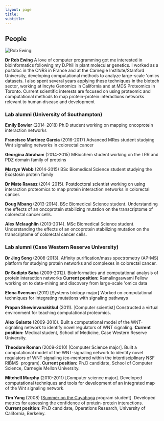 ```yaml
---
layout: page
title:
subtitle:
---
```


## **People**

![Rob Ewing](http://www.ewinglab.org/data/uploads/ewinglab-tree-collage.png)

**Dr Rob Ewing** A love of computer programming got me interested in bioinformatics following my D.Phil in plant molecular genetics. I worked as a postdoc in the CNRS in France and at the Carnegie Institute/Stanford University, developing computational methods to analyze large-scale 'omics datasets. I also spent several years applying these techniques in the biotech sector, working at Incyte Genomics in California and at MDS Proteomics in Toronto. Current scientific interests are focused on using proteomic and computational methods to map protein-protein interactions networks relevant to human disease and development


### Lab alumni (University of Southampton)

**Emily Bowler** (2014-2018) Ph.D student working on mapping oncoprotein interaction networks

**Francisco Martinez Garcia** (2016-2017) Advanced MRes student studying Wnt signaling networks in colorectal cancer

**Georgina Abraham** (2014-2015) MBiochem student working on the LRR and PDZ domain family of proteins

**Martyn Webb** (2014-2015) BSc Biomedical Science student studying the Exostosin protein family

**Dr Mate Ravasz** (2014-2015). Postdoctoral scientist working on using interaction proteomics to map protein interaction networks in colorectal cancer.

**Doug Mbang** (2013-2014). BSc Biomedical Science student. Understanding the effects of an oncoprotein stabilizing mutation on the transcriptome of colorectal cancer cells.

**Alex Mclaughlin** (2013-2014). MSc Biomedical Science student. Understanding the effects of an oncoprotein stabilizing mutation on the transcriptome of colorectal cancer cells.

### Lab alumni (Case Western Reserve University)

**Dr Jing Song** (2008-2013). Affinity purification/mass spectrometry (AP-MS) platform for studying protein networks and complexes in colorectal cancer.

**Dr Sudipto Saha** (2009-2012). Bioinformatics and computational analysis of protein interaction networks **Current position:** Ramalingaswami Fellow working on to data-mining and discovery from large-scale 'omics data

**Elena Svenson** (2011) \[Systems biology major\] Worked on computational techniques for integrating mutations with signaling pathways

**Prapan Shewinvanakitkul** (2011). \[Computer scientist\] Constructed a virtual environment for teaching computational proteomics.

**Alex Galante** (2009-2010). Built a computational model of the WNT-signaling network to identify novel regulators of WNT signaling. **Current position:** Medical student, School of Medicine, Case Western Reserve University.

**Theodore Roman** (2009-2010) \[Computer Science major\]. Built a computational model of the WNT-signaling network to identify novel regulators of WNT signaling (co-mentored within the interdisciplinary NSF RIBMS  program). **Current position:** Ph.D candidate, School of Computer Science, Carnegie Mellon University.

**Mitchell Murphy** (2010-2011) \[Computer science major\]. Developed computational techniques and tools for development of an integrated map of the Wnt signaling network.


**Tim Yang** (2008) \[[Summer on the Cuyahoga](http://www.summeronthecuyahoga.com/) program student\]. Developed metrics for assessing the confidence of protein-protein interactions. **Current position**: Ph.D candidate, Operations Research, University of California, Berkeley.

